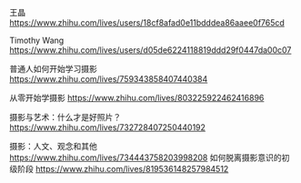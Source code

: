 王晶
https://www.zhihu.com/lives/users/18cf8afad0e11bdddea86aaee0f765cd

Timothy Wang
https://www.zhihu.com/lives/users/d05de6224118819ddd29f0447da00c07

普通人如何开始学习摄影
https://www.zhihu.com/lives/759343858407440384

从零开始学摄影
https://www.zhihu.com/lives/803225922462416896

摄影与艺术：什么才是好照片？
https://www.zhihu.com/lives/732728407250440192

摄影：人文、观念和其他
https://www.zhihu.com/lives/734443758203998208
如何脱离摄影意识的初级阶段
https://www.zhihu.com/lives/819536148257984512